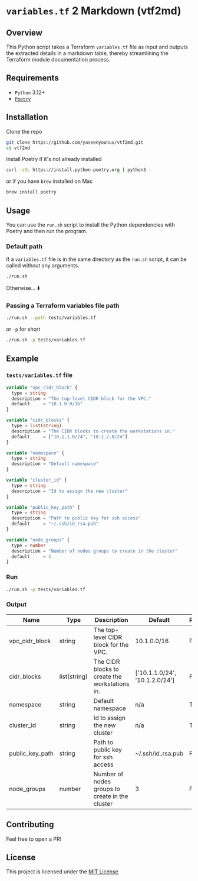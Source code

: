 # `variables.tf` 2 Markdown (vtf2md)

## Overview

This Python script takes a Terraform `variables.tf` file as input and outputs the extracted details in a markdown table, thereby streamlining the Terraform module documentation process.

## Requirements

- `Python` 3.12+
- [`Poetry`](https://python-poetry.org/docs/#installation)

## Installation

Clone the repo

```sh
git clone https://github.com/yaseenyounus/vtf2md.git
cd vtf2md
```

Install Poetry if it's not already installed

```sh
curl -sSL https://install.python-poetry.org | python3 -
```

or if you have `brew` installed on Mac

```sh
brew install poetry
```

## Usage

You can use the `run.sh` script to install the Python dependencies with Poetry and then run the program.

### Default path

If a `variables.tf` file is in the same directory as the `run.sh` script, it can be called without any arguments.

```sh
./run.sh
```

Otherwise... ⬇️

### Passing a Terraform variables file path

```sh
./run.sh --path tests/variables.tf
```

or `-p` for short

```sh
./run.sh -p tests/variables.tf
```

## Example

### `tests/variables.tf` file

```terraform
variable "vpc_cidr_block" {
  type = string
  description = "The top-level CIDR block for the VPC."
  default     = "10.1.0.0/16"
}

variable "cidr_blocks" {
  type = list(string)
  description = "The CIDR blocks to create the workstations in."
  default     = ["10.1.1.0/24", "10.1.2.0/24"]
}

variable "namespace" {
  type = string
  description = "Default namespace"
}

variable "cluster_id" {
  type = string
  description = "Id to assign the new cluster"
}

variable "public_key_path" {
  type = string
  description = "Path to public key for ssh access"
  default     = "~/.ssh/id_rsa.pub"
}

variable "node_groups" {
  type = number
  description = "Number of nodes groups to create in the cluster"
  default     = 3
}
```

### Run

```sh
./run.sh -p tests/variables.tf
```

### Output

| Name            | Type         | Description                                     | Default                        | Required |
| --------------- | ------------ | ----------------------------------------------- | ------------------------------ | -------- |
| vpc_cidr_block  | string       | The top-level CIDR block for the VPC.           | 10.1.0.0/16                    | False    |
| cidr_blocks     | list(string) | The CIDR blocks to create the workstations in.  | ['10.1.1.0/24', '10.1.2.0/24'] | False    |
| namespace       | string       | Default namespace                               | n/a                            | True     |
| cluster_id      | string       | Id to assign the new cluster                    | n/a                            | True     |
| public_key_path | string       | Path to public key for ssh access               | ~/.ssh/id_rsa.pub              | False    |
| node_groups     | number       | Number of nodes groups to create in the cluster | 3                              | False    |

## Contributing

Feel free to open a PR!

## License

This project is licensed under the [MIT License](https://github.com/yaseenyounus/vtf2md/blob/main/LICENSE)
